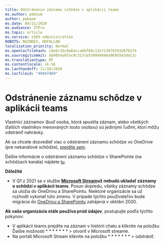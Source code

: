 ```yaml
---
title: Odstránenie záznamu schôdze v aplikácii teams
ms.author: pebaum
author: pebaum
ms.date: 04/21/2020
ms.audience: ITPro
ms.topic: article
ms.service: o365-administration
ROBOTS: NOINDEX, NOFOLLOW
localization_priority: Normal
ms.openlocfilehash: c8e6c1bc9a64cca6bf84c13e71387629326f62f4
ms.sourcegitcommit: dd4054a97ac9c317cb559994846a9695543ddc2c
ms.translationtype: MT
ms.contentlocale: sk-SK
ms.lasthandoff: 11/18/2020
ms.locfileid: "49447469"
---
```

# <a name="delete-a-meeting-recording-in-teams"></a>Odstránenie záznamu schôdze v aplikácii teams

Vlastníci záznamov (buď osoba, ktorá spustila záznam, alebo všetkých ďalších vlastníkov menovaných touto osobou) sú jedinými ľuďmi, ktorí môžu odstrániť nahrávky.  

Ak sa chcete dozvedieť viac o odstránení záznamu schôdze vo OneDrive (pre nekanálové schôdze),  [prejdite sem](https://support.microsoft.com/office/21fe345a-e488-4fa7-932b-f053c1bebe8a).  

Ďalšie informácie o odstránení záznamu schôdze v SharePointe (na schôdzach kanála) nájdete  [tu](https://support.microsoft.com/office/71f3c90a-0d24-4d80-8b66-f88234b79a52).  

**Dôležité**

- V Q1 z 2021 sa v službe **[Microsoft Stream](https://stream.microsoft.com/)už nebudú ukladať záznamy o schôdzi v aplikácii teams**. Posun dopredu, všetky záznamy schôdze sa uložia do OneDrivu a SharePointu. Niektoré organizácie sa už rozhodli vykonať túto zmenu. V prípade týchto používateľov bude migrácia do  [OneDrivu a SharePointu](https://docs.microsoft.com/MicrosoftTeams/tmr-meeting-recording-change)  zahájená v októbri 2020.

**Ak vaša organizácia stále používa prúd údajov**, postupujte podľa týchto pokynov:

- V aplikácii teams prejdite na záznam v histórii chatu a kliknite na položku Ďalšie možnosti * * * * * * * > otvoriť v Microsoft streame.
- Na portáli Microsoft Stream kliknite na položku * * * * * * * > odstrániť.
